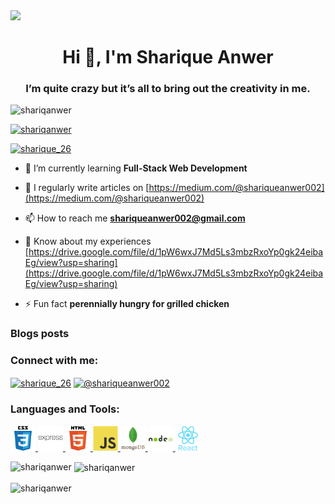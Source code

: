 <img align="centre" src="https://media-exp1.licdn.com/dms/image/C5616AQGyyHk-ENxfbA/profile-displaybackgroundimage-shrink_350_1400/0/1644206148199?e=1652918400&v=beta&t=NoXs-MEOnF6PZ5wTcmuTUVwLEtLqYj_VZMbymXybECc" />
<h1 align="center">Hi 👋, I'm Sharique Anwer</h1>
<h3 align="center">I’m quite crazy but it’s all to bring out the creativity in me.</h3>

<p align="left"> <img src="https://komarev.com/ghpvc/?username=shariqanwer&label=Profile%20views&color=0e75b6&style=flat" alt="shariqanwer" /> </p>

<p align="left"> <a href="https://github.com/ryo-ma/github-profile-trophy"><img src="https://github-profile-trophy.vercel.app/?username=shariqanwer" alt="shariqanwer" /></a> </p>

<p align="left"> <a href="https://twitter.com/sharique_26" target="blank"><img src="https://img.shields.io/twitter/follow/sharique_26?logo=twitter&style=for-the-badge" alt="sharique_26" /></a> </p>

- 🌱 I’m currently learning **Full-Stack Web Development**

- 📝 I regularly write articles on [https://medium.com/@shariqueanwer002](https://medium.com/@shariqueanwer002)

- 📫 How to reach me **shariqueanwer002@gmail.com**

- 📄 Know about my experiences [https://drive.google.com/file/d/1pW6wxJ7Md5Ls3mbzRxoYp0gk24eibaEg/view?usp=sharing](https://drive.google.com/file/d/1pW6wxJ7Md5Ls3mbzRxoYp0gk24eibaEg/view?usp=sharing)

- ⚡ Fun fact **perennially hungry for grilled chicken**

### Blogs posts
<!-- BLOG-POST-LIST:START -->
<!-- BLOG-POST-LIST:END -->

<h3 align="left">Connect with me:</h3>
<p align="left">
<a href="https://twitter.com/sharique_26" target="blank"><img align="center" src="https://raw.githubusercontent.com/rahuldkjain/github-profile-readme-generator/master/src/images/icons/Social/twitter.svg" alt="sharique_26" height="30" width="40" /></a>
<a href="https://medium.com/@shariqueanwer002" target="blank"><img align="center" src="https://raw.githubusercontent.com/rahuldkjain/github-profile-readme-generator/master/src/images/icons/Social/medium.svg" alt="@shariqueanwer002" height="30" width="40" /></a>
</p>

<h3 align="left">Languages and Tools:</h3>
<p align="left"> <a href="https://www.w3schools.com/css/" target="_blank" rel="noreferrer"> <img src="https://raw.githubusercontent.com/devicons/devicon/master/icons/css3/css3-original-wordmark.svg" alt="css3" width="40" height="40"/> </a> <a href="https://expressjs.com" target="_blank" rel="noreferrer"> <img src="https://raw.githubusercontent.com/devicons/devicon/master/icons/express/express-original-wordmark.svg" alt="express" width="40" height="40"/> </a> <a href="https://www.w3.org/html/" target="_blank" rel="noreferrer"> <img src="https://raw.githubusercontent.com/devicons/devicon/master/icons/html5/html5-original-wordmark.svg" alt="html5" width="40" height="40"/> </a> <a href="https://developer.mozilla.org/en-US/docs/Web/JavaScript" target="_blank" rel="noreferrer"> <img src="https://raw.githubusercontent.com/devicons/devicon/master/icons/javascript/javascript-original.svg" alt="javascript" width="40" height="40"/> </a> <a href="https://www.mongodb.com/" target="_blank" rel="noreferrer"> <img src="https://raw.githubusercontent.com/devicons/devicon/master/icons/mongodb/mongodb-original-wordmark.svg" alt="mongodb" width="40" height="40"/> </a> <a href="https://nodejs.org" target="_blank" rel="noreferrer"> <img src="https://raw.githubusercontent.com/devicons/devicon/master/icons/nodejs/nodejs-original-wordmark.svg" alt="nodejs" width="40" height="40"/> </a> <a href="https://reactjs.org/" target="_blank" rel="noreferrer"> <img src="https://raw.githubusercontent.com/devicons/devicon/master/icons/react/react-original-wordmark.svg" alt="react" width="40" height="40"/> </a> </p>

<p><img align="left" src="https://github-readme-stats.vercel.app/api/top-langs?username=shariqanwer&show_icons=true&locale=en&layout=compact" alt="shariqanwer" /></p>

<p>&nbsp;<img align="center" src="https://github-readme-stats.vercel.app/api?username=shariqanwer&show_icons=true&locale=en" alt="shariqanwer" /></p>

<p><img align="center" src="https://github-readme-streak-stats.herokuapp.com/?user=shariqanwer&" alt="shariqanwer" /></p>
